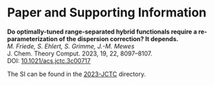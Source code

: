 # Paper and Supporting Information

**Do optimally-tuned range-separated hybrid functionals require a re-parameterization of the dispersion correction? It depends.**
<br>
*M. Friede, S. Ehlert, S. Grimme, J.-M. Mewes*
<br>
J. Chem. Theory Comput. 2023, 19, 22, 8097–8107.
<br>
DOI: [10.1021/acs.jctc.3c00717](https://doi.org/10.1021/acs.jctc.3c00717)

The SI can be found in the [2023-JCTC](2023-JCTC) directory.
